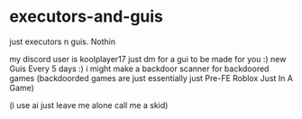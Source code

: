 # executors-and-guis
just executors n guis. Nothin 

my discord user is koolplayer17 just dm for a gui to be made for you :)
new Guis Every 5 days :)
i might make a backdoor scanner for backdoored games
(backdoorded games are just essentially just Pre-FE Roblox Just In A Game)

(i use ai just leave me alone call me a skid)
